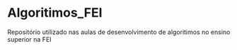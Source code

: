 # Algoritimos_FEI
Repositório utilizado nas aulas de desenvolvimento de algoritimos no ensino superior na FEI
